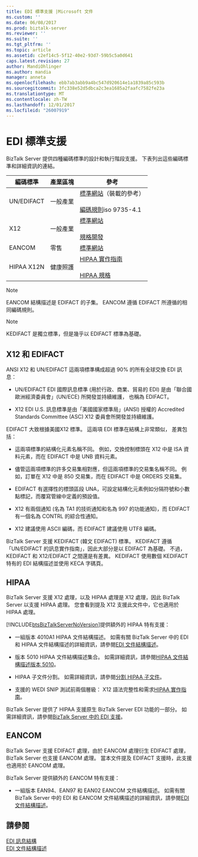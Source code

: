 ```yaml
---
title: EDI 標準支援 |Microsoft 文件
ms.custom: ''
ms.date: 06/08/2017
ms.prod: biztalk-server
ms.reviewer: ''
ms.suite: ''
ms.tgt_pltfrm: ''
ms.topic: article
ms.assetid: c2ef14c5-5f12-40e2-93d7-59b5c5a0d641
caps.latest.revision: 27
author: MandiOhlinger
ms.author: mandia
manager: anneta
ms.openlocfilehash: ebb7ab3abb9a4bc547d920614e1a1839a85c593b
ms.sourcegitcommit: 3fc338e52d5dbca2c3ea1685a2faafc7582fe23a
ms.translationtype: MT
ms.contentlocale: zh-TW
ms.lasthandoff: 12/01/2017
ms.locfileid: "26007919"
---
```

# <a name="edi-standards-support"></a>EDI 標準支援
BizTalk Server 提供四種編碼標準的設計和執行階段支援。 下表列出這些編碼標準和詳細資訊的連結。  
  
|編碼標準|產業區塊|參考|  
|-----------------------|----------------------|----------------|  
|UN/EDIFACT|一般產業|[標準網站](http://go.microsoft.com/fwlink/?LinkId=77532)（裝載的參考）<br /><br /> [編碼規則](http://go.microsoft.com/fwlink/?LinkId=77534)iso 9735-4.1|  
|X12|一般產業|[標準網站](http://go.microsoft.com/fwlink/?LinkID=28673)<br /><br /> [規格開發](http://go.microsoft.com/fwlink/?LinkId=77535)|  
|EANCOM|零售|[標準網站](http://go.microsoft.com/fwlink/?LinkId=92861)|  
|HIPAA X12N|健康照護|[HIPAA 實作指南](http://go.microsoft.com/fwlink/?LinkId=77541)<br /><br /> [HIPAA 規格](http://go.microsoft.com/fwlink/?LinkId=77542)|  
  
> [!NOTE]
>  EANCOM 結構描述是 EDIFACT 的子集。 EANCOM 遵循 EDIFACT 所遵循的相同編碼規則。  
  
> [!NOTE]
>  KEDIFACT 是獨立標準，但是幾乎以 EDIFACT 標準為基礎。  
  
## <a name="x12-and-edifact"></a>X12 和 EDIFACT  
 ANSI X12 和 UN/EDIFACT 這兩項標準構成超過 90% 的所有全球交換 EDI 訊息：  
  
-   UN/EDIFACT EDI 國際訊息標準 (用於行政、商業、貿易的 EDI) 是由「聯合國歐洲經濟委員會」(UN/ECE) 所開發並持續維護， 也稱為 EDIFACT。  
  
-   X12 EDI U.S. 訊息標準是由「美國國家標準局」(ANSI) 授權的 Accredited Standards Committee (ASC) X12 委員會所開發並持續維護。  
  
 EDIFACT 大致根據美國X12 標準。 這兩項 EDI 標準在結構上非常類似， 差異包括：  
  
-   這兩項標準的結構化元素名稱不同。 例如，交換控制標頭在 X12 中是 ISA 資料元素，而在 EDIFACT 中是 UNB 資料元素。  
  
-   儘管這兩項標準的許多交易集相對應，但這兩項標準的交易集名稱不同。 例如，訂單在 X12 中是 850 交易集，而在 EDIFACT 中是 ORDERS 交易集。  
  
-   EDIFACT 有選擇性的標頭區段 UNA，可設定結構化元素例如分隔符號和小數點標記，而覆寫管線中定義的預設值。  
  
-   X12 有兩個通知 (名為 TA1 的技術通知和名為 997 的功能通知)，而 EDIFACT 有一個名為 CONTRL 的綜合性通知。  
  
-   X12 建議使用 ASCII 編碼，而 EDIFACT 建議使用 UTF8 編碼。  
  
 BizTalk Server 支援 KEDIFACT (韓文 EDIFACT) 標準。 KEDIFACT 遵循「UN/EDIFACT 的訊息實作指南」，因此大部分是以 EDIFACT 為基礎。 不過，KEDIFACT 和 X12/EDIFACT 之間還是有差異。 KEDIFACT 使用數個 KEDIFACT 特有的 EDI 結構描述並使用 KECA 字碼頁。  
  
## <a name="hipaa"></a>HIPAA  
 BizTalk Server 支援 X12 處理，以及 HIPAA 處理是 X12 處理，因此 BizTalk Server 以支援 HIPAA 處理。 您會看到提及 X12 支援此文件中，它也適用於 HIPAA 處理。  
  
 [!INCLUDE[btsBizTalkServerNoVersion](../includes/btsbiztalkservernoversion-md.md)]提供額外的 HIPAA 特有支援：  
  
-   一組版本 4010A1 HIPAA 文件結構描述。 如需有關 BizTalk Server 中的 EDI 和 HIPAA 文件結構描述的詳細資訊，請參閱[EDI 文件結構描述](../core/edi-document-schemas.md)。  
  
-   版本 5010 HIPAA 文件結構描述集合。 如需詳細資訊，請參閱[HIPAA 文件結構描述版本 5010](../core/hipaa-document-schema-version-5010.md)。  
  
-   HIPAA 子文件分割。 如需詳細資訊，請參閱[分割 HIPAA 子文件](../core/splitting-hipaa-subdocuments.md)。  
  
-   支援的 WEDI SNIP 測試前兩個層級： X12 語法完整性和需求[HIPAA 實作指南](http://go.microsoft.com/fwlink/?LinkId=77541)。  
  
 BizTalk Server 提供了 HIPAA 支援原生 BizTalk Server EDI 功能的一部分。 如需詳細資訊，請參閱[BizTalk Server 中的 EDI 支援](../core/edi-support-in-biztalk-server2.md)。  
  
## <a name="eancom"></a>EANCOM  
 BizTalk Server 支援 EDIFACT 處理，由於 EANCOM 處理衍生 EDIFACT 處理，BizTalk Server 也支援 EANCOM 處理。 當本文件提及 EDIFACT 支援時，此支援也適用於 EANCOM 處理。  
  
 BizTalk Server 提供額外的 EANCOM 特有支援：  
  
-   一組版本 EAN94、EAN97 和 EAN02 EANCOM 文件結構描述。 如需有關 BizTalk Server 中的 EDI 和 EANCOM 文件結構描述的詳細資訊，請參閱[EDI 文件結構描述](../core/edi-document-schemas.md)。  
  
## <a name="see-also"></a>請參閱  
 [EDI 訊息結構](../core/edi-message-structure.md)   
 [EDI 文件結構描述](../core/edi-document-schemas.md)